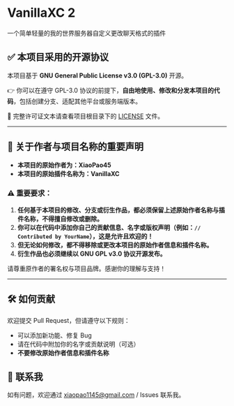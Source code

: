 # VanillaXC 2
一个简单轻量的我的世界服务器自定义更改聊天格式的插件

## ✅ 本项目采用的开源协议

本项目基于 **GNU General Public License v3.0 (GPL-3.0)** 开源。

👉 你可以在遵守 GPL-3.0 协议的前提下，**自由地使用、修改和分发本项目的代码**，包括创建分支、适配其他平台或服务端版本。

🔗 完整许可证文本请查看项目根目录下的 [LICENSE](./LICENSE) 文件。

---

## 📌 关于作者与项目名称的重要声明

- **本项目的原始作者为：XiaoPao45**
- **本项目的原始插件名称为：VanillaXC**

### ⚠️ 重要要求：

1. **任何基于本项目的修改、分支或衍生作品，都必须保留上述原始作者名称与插件名称，不得擅自修改或删除。**
2. **你可以在代码中添加你自己的贡献信息、名字或版权声明（例如：`// Contributed by YourName`），这是允许且欢迎的！**
3. **但无论如何修改，都不得移除或更改本项目的原始作者信息和插件名称。**
4. **衍生作品也必须继续以 GNU GPL v3.0 协议开源发布。**

请尊重原作者的署名权与项目品牌。感谢你的理解与支持！

---

## 🛠️ 如何贡献

欢迎提交 Pull Request，但请遵守以下规则：
- 可以添加新功能、修复 Bug
- 请在代码中附加你的名字或贡献说明（可选）
- **不要修改原始作者信息和插件名称**

## 🤝 联系我

如有问题，欢迎通过 xiaopao1145@gmail.com / Issues 联系我。
